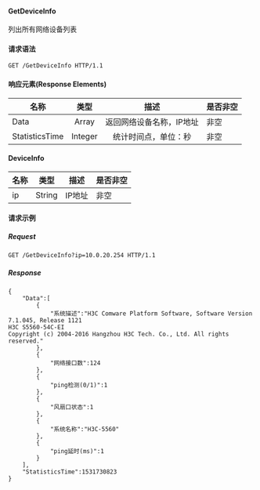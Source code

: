 #### GetDeviceInfo

列出所有网络设备列表
#### 请求语法

```
GET /GetDeviceInfo HTTP/1.1
```

#### 响应元素(Response Elements)
|名称|类型|描述|是否非空|
| ------------- |:-------------: |:-------------:| ------------- |
|Data|Array|返回网络设备名称，IP地址         |非空|
|StatisticsTime|Integer|统计时间点，单位：秒 |非空|

#### DeviceInfo
|名称|类型|描述|是否非空|
| ------------- |:-------------: |:-------------:| ------------- |
|ip |String|IP地址|非空|

#### 请求示例

##### Request
```
GET /GetDeviceInfo?ip=10.0.20.254 HTTP/1.1
```

##### Response

```
{
    "Data":[
        {
            "系统描述":"H3C Comware Platform Software, Software Version 7.1.045, Release 1121
H3C S5560-54C-EI
Copyright (c) 2004-2016 Hangzhou H3C Tech. Co., Ltd. All rights reserved."
        },
        {
            "网络接口数":124
        },
        {
            "ping检测(0/1)":1
        },
        {
            "风扇口状态":1
        },
        {
            "系统名称":"H3C-5560"
        },
        {
            "ping延时(ms)":1
        }
    ],
    "StatisticsTime":1531730823
}
```
